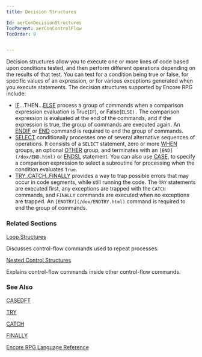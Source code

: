 ```yaml
---
title: Decision Structures

Id: aerConDecisionStructures
TocParent: aerConControlFlow
TocOrder: 0


---
```


Decision structures allow you to execute one or more lines of code based upon conditions tested, and then perform different operations depending on the results of that test. You can test for a condition being true or false, for specific values of an expression, or for various exceptions generated when you execute statements. The decision structures supported by Encore RPG include: 

- [IF](IF.html)...THEN...[ELSE](/dox/ELSE.html) process a
                group of
                commands when a comparison expression evaluation is True(```IF```),
                or False(```ELSE).``` The comparison expression is evaluated
                at the end of the commands, and if the expression is true, the group of
                commands are executed again.  An [ENDIF](/dox/ENDIF.html) or
                [END](/dox/END.html)
                command is required to end the group of commands.
- [SELECT](/dox/SELECT.html) conditionally processes one of several
                alternative sequences of operations.  It consists of a ```SELECT```
                statement, zero or more [WHEN](/dox/WHEN.html) groups, an
                optional [OTHER](/dox/OTHER.html) group, and terminates with an ```
                    [END](/dox/END.html)
                ``` or [ENDSL](/dox/ENDSL.html) statement.  You can also
                use [CASE](/dox/CASE.html), to specify a comparison
                expression to select a subroutine for processing when the condition
                evaluates ```True```.
- [TRY..CATCH..FINALLY](/dox/TRYCATCHFINALLY.html) provides a way to trap
                possible errors that may occur in code segments, while still running the
                code.  The ```TRY``` statements are executed first, any
                exceptions are trapped with the ```CATCH``` commands, and ```FINALLY```
                commands are executed when no exceptions are trapped.  An ```
                    [ENDTRY](/dox/ENDTRY.html)
                ``` command is required to end the group of commands.

### Related Sections

[Loop Structures](LoopStructures.html)

Discusses control-flow commands used to repeat processes.


[Nested Control Structures](NestedControlOpCodes.html)

Explains control-flow commands inside other control-flow commands.


### See Also
[CASEDFT](/dox/CASEDFT.html)

[TRY](/dox/TRY.html)

[CATCH](/dox/CATCH.html)

[FINALLY](/dox/FINALLY.html)

[Encore RPG Language Reference](/dox/ecrLrfLangRefMain.html) 
